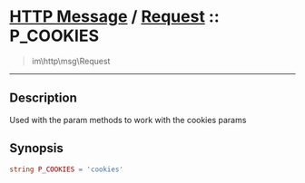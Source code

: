 # [HTTP Message](http.md) / [Request](http-Request.md) :: P_COOKIES
 > im\http\msg\Request
____

## Description
Used with the param methods to work with the cookies params

## Synopsis
```php
string P_COOKIES = 'cookies'
```
